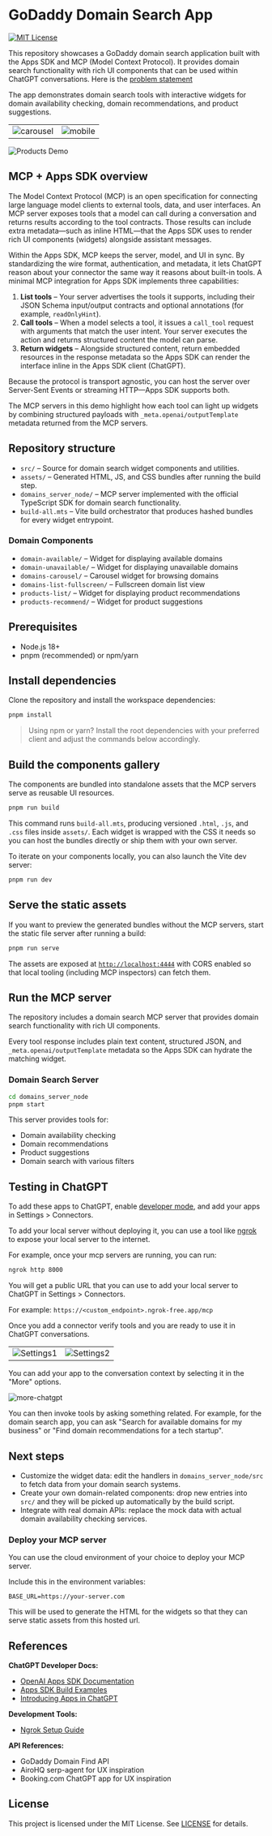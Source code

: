 # GoDaddy Domain Search App

[![MIT License](https://img.shields.io/badge/License-MIT-green.svg)](LICENSE)

This repository showcases a GoDaddy domain search application built with the Apps SDK and MCP (Model Context Protocol). It provides domain search functionality with rich UI components that can be used within ChatGPT conversations. Here is the [problem statement](./ProblemStatement.md)

The app demonstrates domain search tools with interactive widgets for domain availability checking, domain recommendations, and product suggestions.

<table>
  <tr style="border: none;">
    <td style="border: none;"><img src="./images/carousel_view.png" alt="carousel"></td>
    <td style="border: none;"><img src="./images/mobile_view.png" alt="mobile"></td>
  </tr>
</table>

![Products Demo](./images/products.gif)

## MCP + Apps SDK overview

The Model Context Protocol (MCP) is an open specification for connecting large language model clients to external tools, data, and user interfaces. An MCP server exposes tools that a model can call during a conversation and returns results according to the tool contracts. Those results can include extra metadata—such as inline HTML—that the Apps SDK uses to render rich UI components (widgets) alongside assistant messages.

Within the Apps SDK, MCP keeps the server, model, and UI in sync. By standardizing the wire format, authentication, and metadata, it lets ChatGPT reason about your connector the same way it reasons about built-in tools. A minimal MCP integration for Apps SDK implements three capabilities:

1. **List tools** – Your server advertises the tools it supports, including their JSON Schema input/output contracts and optional annotations (for example, `readOnlyHint`).
2. **Call tools** – When a model selects a tool, it issues a `call_tool` request with arguments that match the user intent. Your server executes the action and returns structured content the model can parse.
3. **Return widgets** – Alongside structured content, return embedded resources in the response metadata so the Apps SDK can render the interface inline in the Apps SDK client (ChatGPT).

Because the protocol is transport agnostic, you can host the server over Server-Sent Events or streaming HTTP—Apps SDK supports both.

The MCP servers in this demo highlight how each tool can light up widgets by combining structured payloads with `_meta.openai/outputTemplate` metadata returned from the MCP servers.

## Repository structure

- `src/` – Source for domain search widget components and utilities.
- `assets/` – Generated HTML, JS, and CSS bundles after running the build step.
- `domains_server_node/` – MCP server implemented with the official TypeScript SDK for domain search functionality.
- `build-all.mts` – Vite build orchestrator that produces hashed bundles for every widget entrypoint.

### Domain Components

- `domain-available/` – Widget for displaying available domains
- `domain-unavailable/` – Widget for displaying unavailable domains  
- `domains-carousel/` – Carousel widget for browsing domains
- `domains-list-fullscreen/` – Fullscreen domain list view
- `products-list/` – Widget for displaying product recommendations
- `products-recommend/` – Widget for product suggestions

## Prerequisites

- Node.js 18+
- pnpm (recommended) or npm/yarn

## Install dependencies

Clone the repository and install the workspace dependencies:

```bash
pnpm install
```

> Using npm or yarn? Install the root dependencies with your preferred client and adjust the commands below accordingly.

## Build the components gallery

The components are bundled into standalone assets that the MCP servers serve as reusable UI resources.

```bash
pnpm run build
```

This command runs `build-all.mts`, producing versioned `.html`, `.js`, and `.css` files inside `assets/`. Each widget is wrapped with the CSS it needs so you can host the bundles directly or ship them with your own server.

To iterate on your components locally, you can also launch the Vite dev server:

```bash
pnpm run dev
```

## Serve the static assets

If you want to preview the generated bundles without the MCP servers, start the static file server after running a build:

```bash
pnpm run serve
```

The assets are exposed at [`http://localhost:4444`](http://localhost:4444) with CORS enabled so that local tooling (including MCP inspectors) can fetch them.

## Run the MCP server

The repository includes a domain search MCP server that provides domain search functionality with rich UI components.

Every tool response includes plain text content, structured JSON, and `_meta.openai/outputTemplate` metadata so the Apps SDK can hydrate the matching widget.

### Domain Search Server

```bash
cd domains_server_node
pnpm start
```

This server provides tools for:
- Domain availability checking
- Domain recommendations
- Product suggestions
- Domain search with various filters

## Testing in ChatGPT

To add these apps to ChatGPT, enable [developer mode](https://platform.openai.com/docs/guides/developer-mode), and add your apps in Settings > Connectors.

To add your local server without deploying it, you can use a tool like [ngrok](https://ngrok.com/) to expose your local server to the internet.

For example, once your mcp servers are running, you can run:

```bash
ngrok http 8000
```

You will get a public URL that you can use to add your local server to ChatGPT in Settings > Connectors.

For example: `https://<custom_endpoint>.ngrok-free.app/mcp`

Once you add a connector verify tools and you are ready to use it in ChatGPT conversations.

<table>
  <tr style="border: none;">
    <td style="border: none;"><img src="./images/app_setting.png" alt="Settings1"></td>
    <td style="border: none;"><img src="./images/app_setting0.png" alt="Settings2"></td>
  </tr>
</table>

You can add your app to the conversation context by selecting it in the "More" options.

![more-chatgpt](https://github.com/user-attachments/assets/26852b36-7f9e-4f48-a515-aebd87173399)

You can then invoke tools by asking something related. For example, for the domain search app, you can ask "Search for available domains for my business" or "Find domain recommendations for a tech startup".

## Next steps

- Customize the widget data: edit the handlers in `domains_server_node/src` to fetch data from your domain search systems.
- Create your own domain-related components: drop new entries into `src/` and they will be picked up automatically by the build script.
- Integrate with real domain APIs: replace the mock data with actual domain availability checking services.

### Deploy your MCP server

You can use the cloud environment of your choice to deploy your MCP server.

Include this in the environment variables:

```
BASE_URL=https://your-server.com
```

This will be used to generate the HTML for the widgets so that they can serve static assets from this hosted url.

## References

**ChatGPT Developer Docs:**
- [OpenAI Apps SDK Documentation](https://developers.openai.com/apps-sdk)
- [Apps SDK Build Examples](https://developers.openai.com/apps-sdk/build/examples)
- [Introducing Apps in ChatGPT](https://openai.com/index/introducing-apps-in-chatgpt/)

**Development Tools:**
- [Ngrok Setup Guide](https://dashboard.ngrok.com/get-started/setup/macos)

**API References:**
- GoDaddy Domain Find API
- AiroHQ serp-agent for UX inspiration
- Booking.com ChatGPT app for UX inspiration


## License

This project is licensed under the MIT License. See [LICENSE](./LICENSE) for details.
